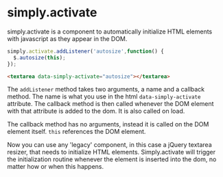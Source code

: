 # simply.activate

simply.activate is a component to automatically initialize HTML elements with 
javascript as they appear in the DOM.

```javascript
simply.activate.addListener('autosize',function() {
  $.autosize(this);
});
```

```html
<textarea data-simply-activate="autosize"></textarea>
```

The `addListener` method takes two arguments, a name and a callback method.
The name is what you use in the html `data-simply-activate` attribute. The
callback method is then called whenever the DOM element with that attribute
is added to the dom. It is also called on load.

The callback method has no arguments, instead it is called on the DOM element
itself. `this` references the DOM element.

Now you can use any 'legacy' component, in this case a jQuery textarea 
resizer, that needs to initialize HTML elements. Simply.activate will
trigger the initialization routine whenever the element is inserted into the
dom, no matter how or when this happens.
